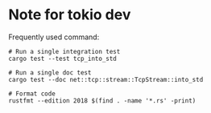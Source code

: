 # Note for tokio dev

Frequently used command:
```
# Run a single integration test
cargo test --test tcp_into_std

# Run a single doc test
cargo test --doc net::tcp::stream::TcpStream::into_std

# Format code
rustfmt --edition 2018 $(find . -name '*.rs' -print)
```
